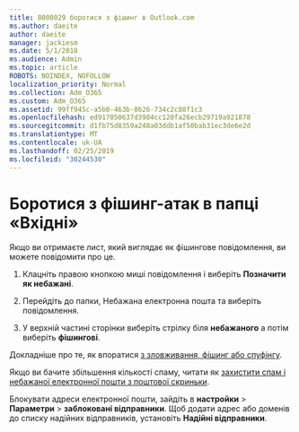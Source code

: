```yaml
---
title: 8000029 боротися з фішинг в Outlook.com
ms.author: daeite
author: daeite
manager: jackiesm
ms.date: 5/1/2018
ms.audience: Admin
ms.topic: article
ROBOTS: NOINDEX, NOFOLLOW
localization_priority: Normal
ms.collection: Adm_O365
ms.custom: Adm_O365
ms.assetid: 99ff945c-a5b0-463b-8626-734c2c88f1c3
ms.openlocfilehash: ed917050637d3984cc120fa26ecb29719a921878
ms.sourcegitcommit: d1fb75d8359a248a03ddb1af50bab31ec3de6e2d
ms.translationtype: MT
ms.contentlocale: uk-UA
ms.lasthandoff: 02/25/2019
ms.locfileid: "30244530"
---
```

# <a name="deal-with-phishing-scams-in-your-inbox"></a>Боротися з фішинг-атак в папці «Вхідні»

Якщо ви отримаєте лист, який виглядає як фішингове повідомлення, ви можете повідомити про це.
  
1. Клацніть правою кнопкою миші повідомлення і виберіть **Позначити як небажані**. 
    
2. Перейдіть до папки, Небажана електронна пошта та виберіть повідомлення.
    
3. У верхній частині сторінки виберіть стрілку біля **небажаного** а потім виберіть **фішингові**. 
    
Докладніше про те, як впоратися [з зловживання, фішинг або спуфінгу](https://go.microsoft.com/fwlink/p/?linkid=873139).
  
Якщо ви бачите збільшення кількості спаму, читати як [захистити спам і небажаної електронної пошти з поштової скриньки](https://go.microsoft.com/fwlink/p/?linkid=873140).
  
Блокувати адреси електронної пошти, зайдіть в **настройки** \> **Параметри** \> **заблоковані відправники**. Щоб додати адрес або доменів до списку надійних відправників, установіть **Надійні відправники**. 
  

